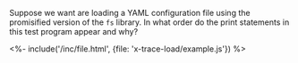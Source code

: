 Suppose we want are loading a <g key="yaml">YAML</g> configuration file
using the promisified version of the `fs` library.
In what order do the print statements in this test program appear and why?

<%- include('/inc/file.html', {file: 'x-trace-load/example.js'}) %>
